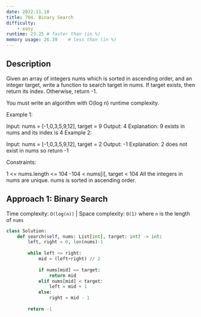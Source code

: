 ```yaml
---
date: 2022.11.18
title: 704. Binary Search
difficulty:
    - easy
runtime: 23.25 # faster than (in %)
memory usage: 26.39    # less than (in %)
---
```

## Description
Given an array of integers nums which is sorted in ascending order, and an integer target, write a function to search target in nums. If target exists, then return its index. Otherwise, return -1.

You must write an algorithm with O(log n) runtime complexity.

 

Example 1:

Input: nums = [-1,0,3,5,9,12], target = 9
Output: 4
Explanation: 9 exists in nums and its index is 4
Example 2:

Input: nums = [-1,0,3,5,9,12], target = 2
Output: -1
Explanation: 2 does not exist in nums so return -1
 

Constraints:

1 <= nums.length <= 104
-104 < nums[i], target < 104
All the integers in nums are unique.
nums is sorted in ascending order.

## Approach 1: Binary Search
Time complexity: `O(log(n))`    |    Space complexity: `O(1)`
where `n` is the length of `nums`

``` python
class Solution:
    def search(self, nums: List[int], target: int) -> int:
        left, right = 0, len(nums)-1
        
        while left <= right:
            mid = (left+right) // 2
            
            if nums[mid] == target:
                return mid
            elif nums[mid] < target:
                left = mid + 1
            else:
                right = mid - 1
        
        return -1
```